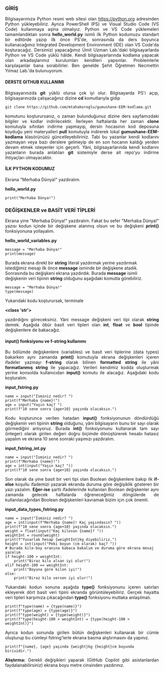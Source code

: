 <h3>GİRİŞ</h3>
<p align="justify">Bilgisayarımıza Python resmi web sitesi olan <a href="https://python.org" target="_blank">https://python.org</a> adresinden Python yükleyebiliriz. Ayrıca PowerShell (PS) ve Visual Studio Code (VS Code) kullanmaya aşina olmalıyız. Python ve VS Code yüklemeleri tamamlandıktan sonra <b>hello_world.py</b> isimli ilk Python kodumuzu standart bir editörde yazıp ilk önce PS'de, sonrasında da ders boyunca kullanacağımız Integrated Development Environment (IDE) olan VS Code'da koşturacağız. Dersimizi yapacağımız Ümit Uzman Lab.'daki bilgisayarlarda Python ve VS Code yüklü hâlde. Kendi bilgisayarlarında kodlama yapacak olan arkadaşlarımız kurulumları kendileri yapsınlar. Problemlerle karşılaşanlar bana sorabilirler. Ben genelde Şehit Öğretmen Necmettin Yılmaz Lab.'da bulunuyorum.</p>

<h4>DERSTE GITHUB KULLANIMI</h4>

<p align="justify">Bilgisayarınızda <b>git</b> yüklü olursa çok iyi olur. Bilgisayarda PS'i açıp, bilgisayarınızda çalışacağınız dizine <b>cd</b> komutlarıyla gidip</p>

```
git clone https://github.com/mtahakoroglu/gumushane-EEM-kodlama.git
```

<p align="justify">komutunu koşturursanız, o zaman bulunduğunuz dizine ders sayfamızdaki bilgiler ve kodlar indirilecektir. İlerleyen haftalarda her zaman <b>clone</b> komutuyla sıfırdan indirme yapmayıp, dersin hocasının kod deposuna koyduğu yeni materyalleri <b>pull</b> komutuyla indirerek lokal <b>gumushane-EEM-kodlama</b> klasörünüzü güncelleyebiliriniz. Tabi bu yazanlar kendi kodlarını yazmayan veya bazı derslere gelmeyip de en son hocanın kaldığı yerden devam etmek isteyenler için geçerli. Yâni, bilgisayarlarında kendi kodlarını yazanların burada anlatılan <b>git</b> sistemiyle derse ait repo'yu indirme ihtiyaçları olmayacaktır.</p>

<h4>İLK PYTHON KODUMUZ</h4>

<p align="justify">Ekrana "Merhaba Dünya!" yazdıralım.</p>

<b>hello_world.py</b>

```
print("Merhaba Dünya!")
```

<h3>DEĞİŞKENLER ve BASİT VERİ TİPLERİ</h3>

<p align="justify">Ekrana yine "Merhaba Dünya!" yazdıralım. Fakat bu sefer "Merhaba Dünya!" yazısı kodun içinde bir değişkene atanmış olsun ve bu değişkeni <b>print()</b> fonksiyonuna yollayalım.</p>

<b>hello_world_variables.py</b>

```
message = "Merhaba Dünya!"
print(message)
```

<p>Burada ekrana direkt bir <b>string</b> literal yazdırmak yerine yazdırmak istediğimiz mesajı ilk önce <b>message</b> isminde bir değişkene atadık. Sonrasında bu değişkeni ekrana yazdırdık. Burada <b>message</b> isimli değişkenin veri tipinin <b>string</b> olduğunu aşağıdaki komutla görebiliriz.</p>

```
message = "Merhaba Dünya!"
type(message)
```

<p align="justify">Yukarıdaki kodu koşturursak, terminale</p>

<b><class 'str'></b>

<p align="justify">yazdırdığını göreceksiniz. Yâni message değişkeni veri tipi olarak <b>string</b> demek. Aşağıda öbür basit veri tipleri olan <b>int</b>, <b>float</b> ve <b>bool</b> tipinde değişkenlere de bakacağız.</p>

<h4>input() fonksiyonu ve f-string kullanımı</h4>

<p align="justify">Bu bölümde değişkenlere (variables) ve basit veri tiplerine (data types) bakarken aynı zamanda <b>print()</b> komutuyla ekrana değişkenleri içeren ifadeler yazmayı <b>f-string</b> olarak bilinen <b>formatted string</b> ile yâni <b>formatlanmış string</b> ile yapacağız. Verileri kendimiz kodda oluşturmak yerine konsolda kullanıcıdan <b>input()</b> komutu ile alacağız. Aşağıdaki kodu koşturalım.</p>

<b>input_fstring.py</b>

```
name = input("İsminiz nedir? ")
print(f"Merhaba {name}!")
age = input("Yaşın kaç? ")
print(f"10 sene sonra {age+10} yaşında olacaksın.")
```

<p align="justify">Kodu koşturunca verilen hatadan <b>input()</b> fonksiyonunun döndürdüğü değişkenin veri tipinin <b>string</b> olduğunu, yâni bilgisayarın bunu bir sayı olarak görmediğini anlıyoruz. Burada <b>int()</b> fonksiyonunu kullanarak tam sayı (integer) olarak girilen değeri doğru biçimde dönüştürerek hesabı hatasız yapalım ve ekrana 10 sene sonraki yaşımızı yazdıralım.</p>

<b>input_fstring_int.py</b>

```
name = input("İsminiz nedir? ")
print(f"Merhaba {name}!")
age = int(input("Yaşın kaç? "))
print(f"10 sene sonra {age+10} yaşında olacaksın.")
```

<p align="justify">Son olarak da yine basit bir veri tipi olan Boolean değişkenlere bakıp ilk <b>if-else</b> koşullu ifademizi yazarak ekranda duruma göre değişiklik gösteren bir yazı yazalım. <b>Eğer-ise</b> şartlı ifadelerinde kullanılan Boolean değişkenler aynı zamanda gelecek haftalarda öğreneceğimiz döngülerde de kullanılacağından Boolean değişkenleri kavramak bizim için çok önemli.</p>

<b>input_data_types_fstring.py</b>

```
name = input("İsminiz nedir? ")
age = int(input(f"Merhaba {name}! Kaç yaşındasın? "))
print(f"10 sene sonra {age+10} yaşında olacaksın.")
weight = float(input("Kaç kilosun {name}? "))
weightInt = round(weight)
print(f"Yuvarlak hesap {weightInt}kg diyebiliriz.")
height = int(input("Peki boyun (cm olarak) kaç? "))
# Burada kilo-boy oranına kabaca bakalım ve duruma göre ekrana mesaj yazalım
if height-100 > weightInt:
    print("Biraz kilo alsan iyi olur!")
elif height-100 == weightInt:
    print("Boyuna göre kilon iyi!")
else:
    print("Biraz kilo versen iyi olur!")
```

<p align="justify">Yukarıdaki kodun sonuna aşağıda <b>type()</b> fonksiyonunu içeren satırları ekleyerek dört basit veri tipini ekranda görüntüleyebiliriz. Gerçek hayatta veri tipleri karşımıza çıkacağından <b>type()</b> fonksiyonu mutlaka anlaşılmalı.</p>

```
print(f"type(name) = {type(name)}")
print(f"type(age) = {type(age)}")
print(f"type(weight) = {type(weight)}")
print(f"type(height-100 > weightInt) = {type(height-100 > weightInt)}")
```

<p align="justify">Ayrıca kodun sonunda girilen bütün değişkenleri kullanarak bir cümle oluşturup bu cümleyi fstring'lerle ekrana basma alıştırmasını da yapınız.</p>

```
print(f"{name}, {age} yaşında {weight}kg {height}cm boyunda birisidir.")
```

<p align="justify"><b>Alıştırma:</b> Gerekli değişikleri yaparak (GitHub Copilot gibi asistanlardan faydalanabilirsiniz) ekrana boyu metre cinsinden yazdırınız.</p>